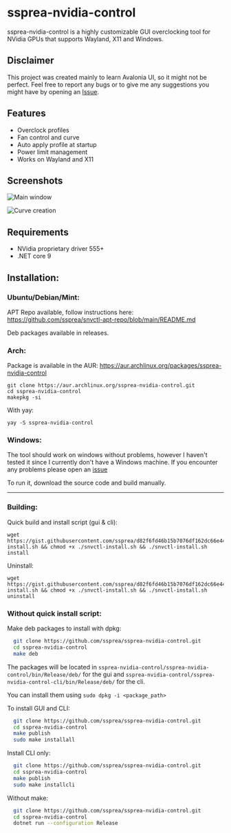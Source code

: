 # ssprea-nvidia-control


ssprea-nvidia-control is a highly customizable GUI overclocking tool for NVidia GPUs that supports Wayland, X11 and Windows.

## Disclaimer

This project was created mainly to learn Avalonia UI, so it might not be perfect. Feel free to report any bugs or to give me any suggestions you might have by opening an [Issue](https://github.com/ssprea/ssprea-nvidia-control/issues/new).


## Features

- Overclock profiles
- Fan control and curve
- Auto apply profile at startup
- Power limit management
- Works on Wayland and X11

## Screenshots

![Main window](https://i.ibb.co/DH0M6QLm/Schermata-20250722-153534.png)

![Curve creation](https://i.ibb.co/mnhFbwc/Schermata-20250722-153726.png)

## Requirements

- NVidia proprietary driver 555+
- .NET core 9
## Installation:

### Ubuntu/Debian/Mint:

APT Repo available, follow instructions here: https://github.com/ssprea/snvctl-apt-repo/blob/main/README.md

Deb packages available in releases.

### Arch:

Package is available in the AUR: https://aur.archlinux.org/packages/ssprea-nvidia-control

```
git clone https://aur.archlinux.org/ssprea-nvidia-control.git
cd ssprea-nvidia-control
makepkg -si
```

With yay:

```
yay -S ssprea-nvidia-control
```

### Windows:

The tool should work on windows without problems, however I haven't tested it since I currently don't have a Windows machine. 
If you encounter any problems please open an [issue](https://github.com/ssprea/ssprea-nvidia-control/issues/new)

To run it, download the source code and build manually. 

-------------------------

### Building:

Quick build and install script (gui & cli):

```
wget https://gist.githubusercontent.com/ssprea/d82f6fd46b15b7076df162dc66e44204/raw/2278c05805d57e33e036ffa9011ad564900cd50f/snvctl-install.sh && chmod +x ./snvctl-install.sh && ./snvctl-install.sh install
```

Uninstall: 


```
wget https://gist.githubusercontent.com/ssprea/d82f6fd46b15b7076df162dc66e44204/raw/2278c05805d57e33e036ffa9011ad564900cd50f/snvctl-install.sh && chmod +x ./snvctl-install.sh && ./snvctl-install.sh uninstall
```


### Without quick install script:

Make deb packages to install with dpkg:
```bash
  git clone https://github.com/ssprea/ssprea-nvidia-control.git
  cd ssprea-nvidia-control
  make deb
```
The packages will be located in `ssprea-nvidia-control/ssprea-nvidia-control/bin/Release/deb/` for the gui and `ssprea-nvidia-control/ssprea-nvidia-control-cli/bin/Release/deb/` for the cli.

You can install them using `sudo dpkg -i <package_path>`


To install GUI and CLI:
```bash
  git clone https://github.com/ssprea/ssprea-nvidia-control.git
  cd ssprea-nvidia-control
  make publish
  sudo make installall
```

Install CLI only:
```bash
  git clone https://github.com/ssprea/ssprea-nvidia-control.git
  cd ssprea-nvidia-control
  make publish
  sudo make installcli
```




Without make:

```bash
  git clone https://github.com/ssprea/ssprea-nvidia-control.git
  cd ssprea-nvidia-control
  dotnet run --configuration Release
```
